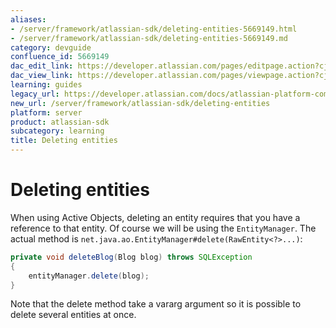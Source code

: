 ```yaml
---
aliases:
- /server/framework/atlassian-sdk/deleting-entities-5669149.html
- /server/framework/atlassian-sdk/deleting-entities-5669149.md
category: devguide
confluence_id: 5669149
dac_edit_link: https://developer.atlassian.com/pages/editpage.action?cjm=wozere&pageId=5669149
dac_view_link: https://developer.atlassian.com/pages/viewpage.action?cjm=wozere&pageId=5669149
learning: guides
legacy_url: https://developer.atlassian.com/docs/atlassian-platform-common-components/active-objects/developing-your-plugin-with-active-objects/the-active-objects-library/deleting-entities
new_url: /server/framework/atlassian-sdk/deleting-entities
platform: server
product: atlassian-sdk
subcategory: learning
title: Deleting entities
---
```

# Deleting entities

When using Active Objects, deleting an entity requires that you have a reference to that entity. Of course we will be using the `EntityManager`. The actual method is `net.java.ao.EntityManager#delete(RawEntity<?>...)`:

``` java
private void deleteBlog(Blog blog) throws SQLException
{
    entityManager.delete(blog);
}
```

Note that the delete method take a vararg argument so it is possible to delete several entities at once.























































































































































































































































































